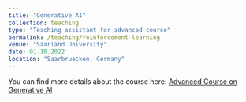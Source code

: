 ```yaml
---
title: "Generative AI"
collection: teaching
type: "Teaching assistant for advanced course"
permalink: /teaching/reinforcement-learning
venue: "Saarland University"
date: 01.10.2022
location: "Saarbruecken, Germany"
---
```


You can find more details about the course here: [Advanced Course on Generative AI
](https://generative-ai.mpi-sws.org/course-genai-w24/index.html)